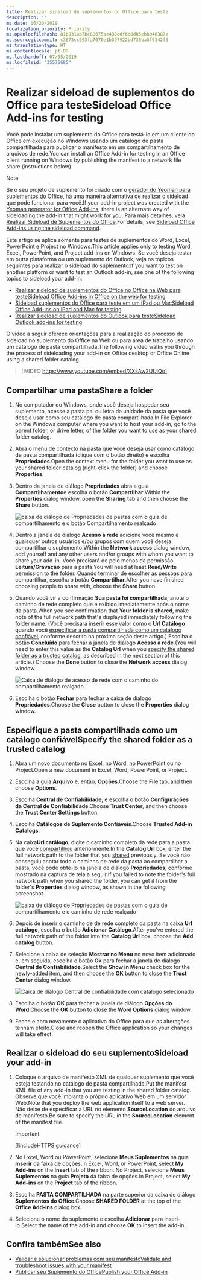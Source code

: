 ```yaml
---
title: Realizar sideload de suplementos do Office para teste
description: ''
ms.date: 06/20/2019
localization_priority: Priority
ms.openlocfilehash: 81b931ab7bc88675ae438edf6d0d05ebb040387e
ms.sourcegitcommit: c3673cc693fa7070e1b397922bd735ba3f9342f3
ms.translationtype: HT
ms.contentlocale: pt-BR
ms.lasthandoff: 07/05/2019
ms.locfileid: "35575685"
---
```

# <a name="sideload-office-add-ins-for-testing"></a><span data-ttu-id="c9f07-102">Realizar sideload de suplementos do Office para teste</span><span class="sxs-lookup"><span data-stu-id="c9f07-102">Sideload Office Add-ins for testing</span></span>

<span data-ttu-id="c9f07-103">Você pode instalar um suplemento do Office para testá-lo em um cliente do Office em execução no Windows usando um catálogo de pasta compartilhada para publicar o manifesto em um compartilhamento de arquivos de rede.</span><span class="sxs-lookup"><span data-stu-id="c9f07-103">You can install an Office Add-in for testing in an Office client running on Windows by publishing the manifest to a network file share (instructions below).</span></span>

> [!NOTE]
> <span data-ttu-id="c9f07-104">Se o seu projeto de suplemento foi criado com o [gerador do Yeoman para suplementos do Office](https://github.com/OfficeDev/generator-office), há uma maneira alternativa de realizar o sideload que pode funcionar para você.</span><span class="sxs-lookup"><span data-stu-id="c9f07-104">If your add-in project was created with the [Yeoman generator for Office Add-ins](https://github.com/OfficeDev/generator-office), there is an alternate way of sideloading the add-in that might work for you.</span></span> <span data-ttu-id="c9f07-105">Para mais detalhes, veja [Realizar Sideload de Suplementos do Office](sideload-office-addin-using-sideload-command.md).</span><span class="sxs-lookup"><span data-stu-id="c9f07-105">For details, see [Sideload Office Add-ins using the sideload command](sideload-office-addin-using-sideload-command.md).</span></span>

<span data-ttu-id="c9f07-106">Este artigo se aplica somente para testes de suplementos do Word, Excel, PowerPoint e Project no Windows.</span><span class="sxs-lookup"><span data-stu-id="c9f07-106">This article applies only to testing Word, Excel, PowerPoint, and Project add-ins on Windows.</span></span> <span data-ttu-id="c9f07-107">Se você deseja testar em outra plataforma ou um suplemento do Outlook, veja os tópicos seguintes para realizar o sideload do suplemento:</span><span class="sxs-lookup"><span data-stu-id="c9f07-107">If you want to test on another platform or want to test an Outlook add-in, see one of the following topics to sideload your add-in:</span></span>

- [<span data-ttu-id="c9f07-108">Realizar sideload de suplementos do Office no Office na Web para teste</span><span class="sxs-lookup"><span data-stu-id="c9f07-108">Sideload Office Add-ins in Office on the web for testing</span></span>](sideload-office-add-ins-for-testing.md)
- [<span data-ttu-id="c9f07-109">Sideload suplementos do Office para teste em um iPad ou Mac</span><span class="sxs-lookup"><span data-stu-id="c9f07-109">Sideload Office Add-ins on iPad and Mac for testing</span></span>](sideload-an-office-add-in-on-ipad-and-mac.md)
- [<span data-ttu-id="c9f07-110">Realizar sideload de suplementos do Outlook para teste</span><span class="sxs-lookup"><span data-stu-id="c9f07-110">Sideload Outlook add-ins for testing</span></span>](/outlook/add-ins/sideload-outlook-add-ins-for-testing)

<span data-ttu-id="c9f07-111">O vídeo a seguir oferece orientações para a realização do processo de sideload no suplemento do Office na Web ou para área de trabalho usando um catálogo de pasta compartilhada.</span><span class="sxs-lookup"><span data-stu-id="c9f07-111">The following video walks you through the process of sideloading your add-in on Office desktop or Office Online using a shared folder catalog.</span></span>  

> [!VIDEO https://www.youtube.com/embed/XXsAw2UUiQo]

## <a name="share-a-folder"></a><span data-ttu-id="c9f07-112">Compartilhar uma pasta</span><span class="sxs-lookup"><span data-stu-id="c9f07-112">Share a folder</span></span>

1. <span data-ttu-id="c9f07-113">No computador do Windows, onde você deseja hospedar seu suplemento, acesse a pasta pai ou letra da unidade da pasta que você deseja usar como seu catálogo de pasta compartilhada.</span><span class="sxs-lookup"><span data-stu-id="c9f07-113">In File Explorer on the Windows computer where you want to host your add-in, go to the parent folder, or drive letter, of the folder you want to use as your shared folder catalog.</span></span>

2. <span data-ttu-id="c9f07-114">Abra o menu de contexto na pasta que você deseja usar como catálogo de pasta compartilhada (clique com o botão direito) e escolha **Propriedades**.</span><span class="sxs-lookup"><span data-stu-id="c9f07-114">Open the context menu for the folder you want to use as your shared folder catalog (right-click the folder) and choose **Properties**.</span></span>

3. <span data-ttu-id="c9f07-115">Dentro da janela de diálogo **Propriedades** abra a guia **Compartilhamento**e escolha o botão **Compartilhar**.</span><span class="sxs-lookup"><span data-stu-id="c9f07-115">Within the **Properties** dialog window, open the **Sharing** tab and then choose the **Share** button.</span></span>

    ![caixa de diálogo de Propriedades de pastas com o guia de compartilhamento e o botão Compartilhamento realçado](../images/sideload-windows-properties-dialog.png)

4. <span data-ttu-id="c9f07-117">Dentro a janela de diálogo **Acesso à rede** adicione você mesmo e quaisquer outros usuários e/ou grupos com quem você deseja compartilhar o suplemento.</span><span class="sxs-lookup"><span data-stu-id="c9f07-117">Within the **Network access** dialog window, add yourself and any other users and/or groups with whom you want to share your add-in.</span></span> <span data-ttu-id="c9f07-118">Você precisará de pelo menos da permissão **Leitura/Gravação** para a pasta.</span><span class="sxs-lookup"><span data-stu-id="c9f07-118">You will need at least **Read/Write** permission to the folder.</span></span> <span data-ttu-id="c9f07-119">Quando terminar de escolher as pessoas para compartilhar, escolha o botão **Compartilhar**.</span><span class="sxs-lookup"><span data-stu-id="c9f07-119">After you have finished choosing people to share with, choose the **Share** button.</span></span>

5. <span data-ttu-id="c9f07-120">Quando você vir a confirmação **Sua pasta foi compartilhada**, anote o caminho de rede completo que é exibido imediatamente após o nome da pasta.</span><span class="sxs-lookup"><span data-stu-id="c9f07-120">When you see confirmation that **Your folder is shared**, make note of the full network path that's displayed immediately following the folder name.</span></span> <span data-ttu-id="c9f07-121">(Você precisará inserir esse valor como o **Url Catálogo** quando você [especificar a pasta compartilhada como um catálogo confiável](#specify-the-shared-folder-as-a-trusted-catalog), conforme descrito na próxima seção deste artigo.) Escolha o botão **Concluído** para fechar a janela de diálogo **Acesso à rede**.</span><span class="sxs-lookup"><span data-stu-id="c9f07-121">(You will need to enter this value as the **Catalog Url** when you [specify the shared folder as a trusted catalog](#specify-the-shared-folder-as-a-trusted-catalog), as described in the next section of this article.) Choose the **Done** button to close the **Network access** dialog window.</span></span>

   ![Caixa de diálogo de acesso de rede com o caminho do compartilhamento realçado](../images/sideload-windows-network-access-dialog.png)

6. <span data-ttu-id="c9f07-123">Escolha o botão **Fechar** para fechar a caixa de diálogo **Propriedades**.</span><span class="sxs-lookup"><span data-stu-id="c9f07-123">Choose the **Close** button to close the **Properties** dialog window.</span></span>

## <a name="specify-the-shared-folder-as-a-trusted-catalog"></a><span data-ttu-id="c9f07-124">Especifique a pasta compartilhada como um catálogo confiável</span><span class="sxs-lookup"><span data-stu-id="c9f07-124">Specify the shared folder as a trusted catalog</span></span>
      
1. <span data-ttu-id="c9f07-125">Abra um novo documento no Excel, no Word, no PowerPoint ou no Project.</span><span class="sxs-lookup"><span data-stu-id="c9f07-125">Open a new document in Excel, Word, PowerPoint, or Project.</span></span>
    
2. <span data-ttu-id="c9f07-126">Escolha a guia **Arquivo** e, então, **Opções**.</span><span class="sxs-lookup"><span data-stu-id="c9f07-126">Choose the **File** tab, and then choose **Options**.</span></span>
    
3. <span data-ttu-id="c9f07-127">Escolha **Central de Confiabilidade**, e escolha o botão **Configurações da Central de Confiabilidade**.</span><span class="sxs-lookup"><span data-stu-id="c9f07-127">Choose **Trust Center**, and then choose the **Trust Center Settings** button.</span></span>
    
4. <span data-ttu-id="c9f07-128">Escolha **Catálogos de Suplemento Confiáveis**.</span><span class="sxs-lookup"><span data-stu-id="c9f07-128">Choose **Trusted Add-in Catalogs**.</span></span>
    
5. <span data-ttu-id="c9f07-129">Na caixa**Url catálogo**, digite o caminho completo da rede para a pasta que você [compartilhou](#share-a-folder) anteriormente.</span><span class="sxs-lookup"><span data-stu-id="c9f07-129">In the **Catalog Url** box, enter the full network path to the folder that you [shared](#share-a-folder) previously.</span></span> <span data-ttu-id="c9f07-130">Se você não conseguiu anotar todo o caminho de rede da pasta ao compartilhar a pasta, você pode obtê-lo na janela de diálogo **Propriedades**, conforme mostrado na captura de tela a seguir.</span><span class="sxs-lookup"><span data-stu-id="c9f07-130">If you failed to note the folder's full network path when you shared the folder, you can get it from the folder's **Properties** dialog window, as shown in the following screenshot.</span></span> 

    ![caixa de diálogo de Propriedades de pastas com o guia de compartilhamento e o caminho de rede realçado](../images/sideload-windows-properties-dialog-2.png)
    
6. <span data-ttu-id="c9f07-132">Depois de inserir o caminho de de rede completo da pasta na caixa **Url catálogo**, escolha o botão **Adicionar Catálogo**.</span><span class="sxs-lookup"><span data-stu-id="c9f07-132">After you've entered the full network path of the folder into the **Catalog Url** box, choose the **Add catalog** button.</span></span>

7. <span data-ttu-id="c9f07-133">Selecione a caixa de seleção **Mostrar no Menu** no novo item adicionado e, em seguida, escolha o botão **Ok** para fechar a janela de diálogo **Central de Confiabilidade**.</span><span class="sxs-lookup"><span data-stu-id="c9f07-133">Select the **Show in Menu** check box for the newly-added item, and then choose the **OK** button to close the **Trust Center** dialog window.</span></span> 

    ![Caixa de diálogo Central de confiabilidade com catálogo selecionado](../images/sideload-windows-trust-center-dialog.png)

8. <span data-ttu-id="c9f07-135">Escolha o botão **OK** para fechar a janela de diálogo **Opções do Word**.</span><span class="sxs-lookup"><span data-stu-id="c9f07-135">Choose the **OK** button to close the **Word Options** dialog window.</span></span>

9. <span data-ttu-id="c9f07-136">Feche e abra novamente o aplicativo do Office para que as alterações tenham efeito.</span><span class="sxs-lookup"><span data-stu-id="c9f07-136">Close and reopen the Office application so your changes will take effect.</span></span>
    

## <a name="sideload-your-add-in"></a><span data-ttu-id="c9f07-137">Realizar o sideload do seu suplemento</span><span class="sxs-lookup"><span data-stu-id="c9f07-137">Sideload your add-in</span></span>


1. <span data-ttu-id="c9f07-138">Coloque o arquivo de manifesto XML de qualquer suplemento que você esteja testando no catálogo de pasta compartilhada.</span><span class="sxs-lookup"><span data-stu-id="c9f07-138">Put the manifest XML file of any add-in that you are testing in the shared folder catalog.</span></span> <span data-ttu-id="c9f07-139">Observe que você implanta o próprio aplicativo Web em um servidor Web.</span><span class="sxs-lookup"><span data-stu-id="c9f07-139">Note that you deploy the web application itself to a web server.</span></span> <span data-ttu-id="c9f07-140">Não deixe de especificar a URL no elemento **SourceLocation** do arquivo de manifesto.</span><span class="sxs-lookup"><span data-stu-id="c9f07-140">Be sure to specify the URL in the **SourceLocation** element of the manifest file.</span></span>

    > [!IMPORTANT]
    > [!include[HTTPS guidance](../includes/https-guidance.md)]

2. <span data-ttu-id="c9f07-141">No Excel, Word ou PowerPoint, selecione **Meus Suplementos** na guia **Inserir** da faixa de opções.</span><span class="sxs-lookup"><span data-stu-id="c9f07-141">In Excel, Word, or PowerPoint, select **My Add-ins** on the **Insert** tab of the ribbon.</span></span> <span data-ttu-id="c9f07-142">No Project, selecione **Meus Suplementos** na guia **Projeto** da faixa de opções.</span><span class="sxs-lookup"><span data-stu-id="c9f07-142">In Project, select **My Add-ins** on the **Project** tab of the ribbon.</span></span> 

3. <span data-ttu-id="c9f07-143">Escolha **PASTA COMPARTILHADA** na parte superior da caixa de diálogo **Suplementos do Office**.</span><span class="sxs-lookup"><span data-stu-id="c9f07-143">Choose **SHARED FOLDER** at the top of the **Office Add-ins** dialog box.</span></span>

4. <span data-ttu-id="c9f07-144">Selecione o nome do suplemento e escolha **Adicionar** para inseri-lo.</span><span class="sxs-lookup"><span data-stu-id="c9f07-144">Select the name of the add-in and choose **OK** to insert the add-in.</span></span>

## <a name="see-also"></a><span data-ttu-id="c9f07-145">Confira também</span><span class="sxs-lookup"><span data-stu-id="c9f07-145">See also</span></span>

- [<span data-ttu-id="c9f07-146">Validar e solucionar problemas com seu manifesto</span><span class="sxs-lookup"><span data-stu-id="c9f07-146">Validate and troubleshoot issues with your manifest</span></span>](troubleshoot-manifest.md)
- [<span data-ttu-id="c9f07-147">Publicar seu Suplemento do Office</span><span class="sxs-lookup"><span data-stu-id="c9f07-147">Publish your Office Add-in</span></span>](../publish/publish.md)
    
